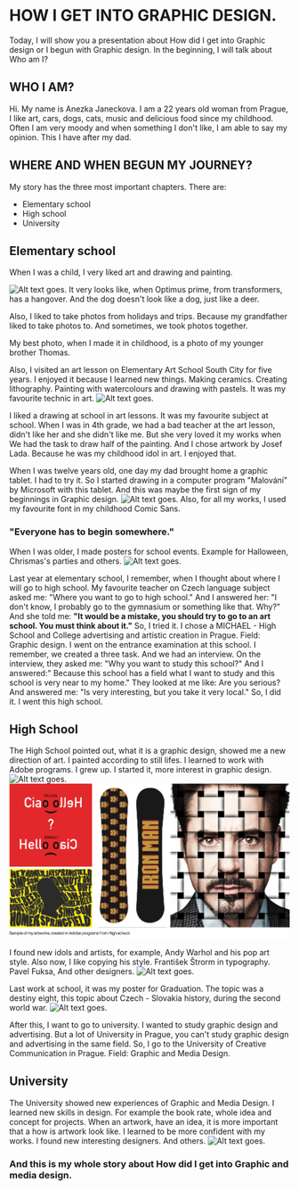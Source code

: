 # HOW I GET INTO GRAPHIC DESIGN.
Today, I will show you a presentation about How did I get into Graphic design or I begun with Graphic design.
In the beginning, I will talk about Who am I? 

## WHO I AM?
Hi. My name is Anezka Janeckova. I am a 22 years old woman from Prague, I like art, cars, dogs, cats, music and delicious food since my childhood. Often I am very moody and when something I don't like, I am able to say my opinion. This I have after my dad.

## WHERE AND WHEN BEGUN MY JOURNEY? 
My story has the three most important chapters. There are:
+ Elementary school
+ High school
+ University

## Elementary school
When I was a child, I very liked art and drawing and painting. 

<img alt = "Alt text goes." src= "./img/Kresby.png">
It very looks like, when Optimus prime, from transformers, has a hangover. And the dog doesn't look like a dog, just like a deer.

Also, I liked to take photos from holidays and trips. Because my grandfather liked to take photos to. And sometimes, we took photos together. 

My best photo, when I made it in childhood, is a photo of my younger brother Thomas. 

Also, I visited an art lesson on Elementary Art School South City for five years.
I enjoyed it because I learned new things. Making ceramics. Creating lithography. Painting with watercolours and drawing with pastels. It was my favourite technic in art.
<img alt = "Alt text goes." src= "./img/Art school.png">

I liked a drawing at school in art lessons. It was my favourite subject at school. When I was in 4th grade, we had a bad teacher at the art lesson, didn't like her and she didn't like me. But she very loved it my works when We had the task to draw half of the painting. And I chose artwork by Josef Lada. Because he was my childhood idol in art. I enjoyed that. 


When I was twelve years old, one day my dad brought home a graphic tablet. I had to try it. So I started drawing in a computer program "Malování" by Microsoft with this tablet. And this was maybe the first sign of my beginnings in Graphic design.
<img alt = "Alt text goes." src= "./img/Malování.png">
Also, for all my works, I used my favourite font in my childhood Comic Sans.


### "Everyone has to begin somewhere."

When I was older, I made posters for school events. Example for Halloween, Chrismas's parties and others.
<img alt = "Alt text goes." src= "./img/Halloween.png">

Last year at elementary school, I remember, when I thought about where I will go to high school. My favourite teacher on Czech language subject asked me: "Where you want to go to high school." And I answered her: "I don't know, I probably go to the gymnasium or something like that. Why?" And she told me: **"It would be a mistake, you should try to go to an art school. You must think about it."**
So, I tried it. I chose a MICHAEL - High School and College advertising and artistic creation in Prague. Field: Graphic design. I went on the entrance examination at this school. I remember, we created a three task. And we had an interview. On the interview, they asked me: "Why you want to study this school?" And I answered:" Because this school has a field what I want to study and this school is very near to my home." They looked at me like: Are you serious? And answered me: "Is very interesting, but you take it very local."
So, I did it. I went this high school.

## High School
The High School pointed out, what it is a graphic design, showed me a new direction of art. I painted according to still lifes. 
I learned to work with Adobe programs.  I grew up. I started it, more interest in graphic design. 
<img alt = "Alt text goes." src= "./img/Kresby Střední.png"> 
<img alt = "Alt text goes." src= "./img/AdobeHs.png">

I found new idols and artists, for example, Andy Warhol and his pop art style. Also now, I like copying his style. František Štrorm in typography. Pavel Fuksa, And other designers. 
<img alt = "Alt text goes." src= "./img/Andy_Warhol.png">

Last work at school, it was my poster for Graduation. The topic was a destiny eight, this topic about Czech - Slovakia history, during the second world war.
<img alt = "Alt text goes." src= "./img/Osudové_osmičky.png">

After this, I want to go to university. I wanted to study graphic design and advertising. But a lot of University in Prague, you can't study graphic design and advertising in the same field. So, I go to the University of Creative Communication in Prague. Field: Graphic and Media Design.

## University 
The University showed new experiences of Graphic and Media Design. I learned new skills in design. For example the book rate, whole idea and concept for projects. When an artwork, have an idea, it is more important that a how is artwork look like.  I learned to be more confident with my works. I found new interesting designers. And others.
<img alt = "Alt text goes." src= "./img/Univesity_works.png">


### And this is my whole story about How did I get into Graphic and media design.


